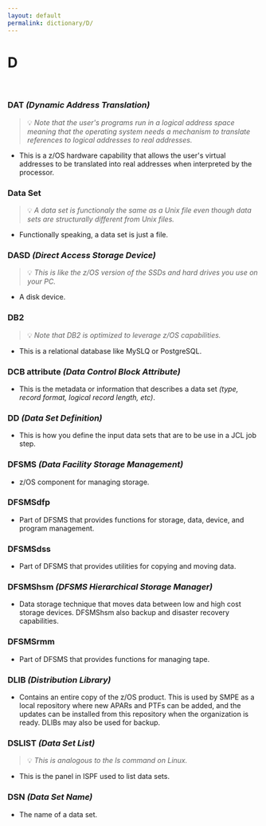 ```yaml
---
layout: default
permalink: dictionary/D/
---
```


# D

&nbsp;

### DAT *(Dynamic Address Translation)*
> 💡 _Note that the user's programs run in a logical address space meaning that the operating system needs a mechanism to translate references to logical addresses to real addresses._

* This is a z/OS hardware capability that allows the user's virtual addresses to be translated into real addresses when interpreted by the processor.

### Data Set
> 💡 _A data set is functionaly the same as a Unix file even though data sets are structurally different from Unix files._

* Functionally speaking, a data set is just a file.

### DASD *(Direct Access Storage Device)*
> 💡 _This is like the z/OS version of the SSDs and hard drives you use on your PC._

* A disk device.

### DB2
> 💡 _Note that DB2 is optimized to leverage z/OS capabilities._

* This is a relational database like MySLQ or PostgreSQL.

### DCB attribute *(Data Control Block Attribute)*
* This is the metadata or information that describes a data set *(type, record format, logical record length, etc)*.

### DD *(Data Set Definition)*
* This is how you define the input data sets that are to be use in a JCL job step.

### DFSMS *(Data Facility Storage Management)*
* z/OS component for managing storage.

### DFSMSdfp
* Part of DFSMS that provides functions for storage, data, device, and program management.

### DFSMSdss
* Part of DFSMS that provides utilities for copying and moving data.

### DFSMShsm *(DFSMS Hierarchical Storage Manager)*
* Data storage technique that moves data between low and high cost storage devices. DFSMShsm also backup and disaster recovery capabilities.

### DFSMSrmm 
* Part of DFSMS that provides functions for managing tape.

### DLIB *(Distribution Library)*
* Contains an entire copy of the z/OS product. This is used by SMPE as a local repository where new APARs and PTFs can be added, and the updates can be installed from this repository when the organization is ready. DLIBs may also be used for backup.

### DSLIST *(Data Set List)*
> 💡 _This is analogous to the ls command on Linux._

* This is the panel in ISPF used to list data sets.

### DSN *(Data Set Name)*
* The name of a data set.